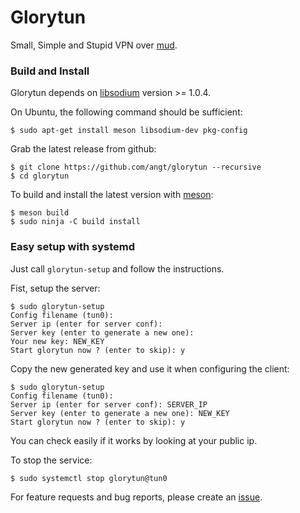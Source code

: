 # Glorytun

Small, Simple and Stupid VPN over [mud](https://github.com/angt/mud).

### Build and Install

Glorytun depends on [libsodium](https://github.com/jedisct1/libsodium) version >= 1.0.4.

On Ubuntu, the following command should be sufficient:

    $ sudo apt-get install meson libsodium-dev pkg-config

Grab the latest release from github:

    $ git clone https://github.com/angt/glorytun --recursive
    $ cd glorytun

To build and install the latest version with [meson](http://mesonbuild.com):

    $ meson build
    $ sudo ninja -C build install

### Easy setup with systemd

Just call `glorytun-setup` and follow the instructions.

Fist, setup the server:

    $ sudo glorytun-setup
    Config filename (tun0):
    Server ip (enter for server conf):
    Server key (enter to generate a new one):
    Your new key: NEW_KEY
    Start glorytun now ? (enter to skip): y

Copy the new generated key and use it when configuring the client:

    $ sudo glorytun-setup
    Config filename (tun0):
    Server ip (enter for server conf): SERVER_IP
    Server key (enter to generate a new one): NEW_KEY
    Start glorytun now ? (enter to skip): y

You can check easily if it works by looking at your public ip.

To stop the service:

    $ sudo systemctl stop glorytun@tun0



For feature requests and bug reports, please create an [issue](https://github.com/angt/glorytun/issues).
